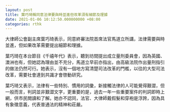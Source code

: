 ```yaml
---
layout: post
title: 葉巧琦稱同意法律要與時並進但改革須有細節及理據
date: 2021-01-06 10:12:50.000000000 +08:00
categories: rthk
---
```


大律師公會副主席葉巧琦表示，同意終審法院首席法官馬道立所講，法律需要與時並進，但如果改革需要提出細節和理據。

葉巧琦在本台節目《千禧年代》表示，聽到坊間提出成立量刑委員會，因為英國、澳洲也有，但她認為理由並不充分，馬道立早前亦指出，由高級法院作出量刑指引的做法仍然可行。她表示，沒有一個地方寫清楚司法改革的門檻，以往的大型司法改革，需要社會達到共識才會啓動研究。

葉巧琦又表示，法律有一些特別、慣用的詞彙，新接觸法律的人可能覺得艱澀，但一般而言，判詞並非艱澀文字，更重要的是，過去一年一些重要案件的判詞即時上網，供市民閲讀和了解。她亦不認同，法官、大律師戴假髮和穿袍是浮誇，因為具有象徵意義，代表普通法的精神和莊嚴。
